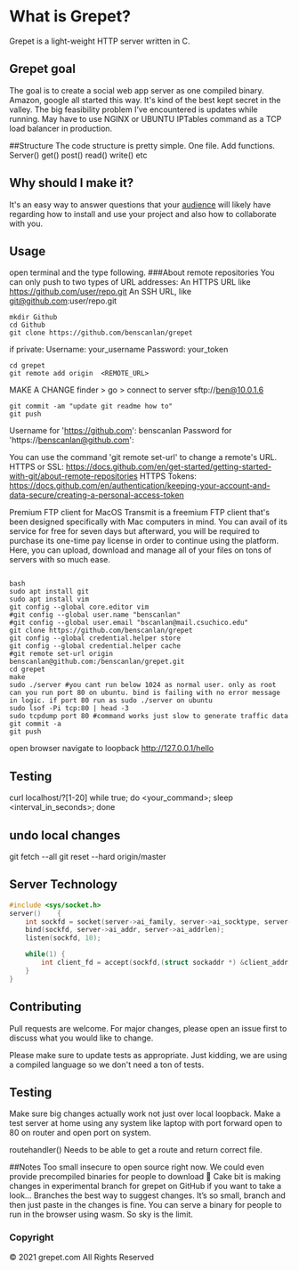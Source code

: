 # What is Grepet?

Grepet is a light-weight HTTP server written in C.

## Grepet goal
The goal is to create a social web app server as one compiled binary.
Amazon, google all started this way. It's kind of the best kept secret in the valley.
The big feasibility problem I’ve encountered is updates while running.
May have to use NGINX or UBUNTU IPTables command as a TCP load balancer in production.

##Structure
The code structure is pretty simple. One file. Add functions. Server() get() post() read() write() etc

## Why should I make it?

It's an easy way to answer questions that your [audience](https://en.wikipedia.org/wiki/Audience) will likely have regarding how to install and use your project and also how to collaborate with you.

## Usage
open terminal and the type following.
###About remote repositories
You can only push to two types of URL addresses:
An HTTPS URL like https://github.com/user/repo.git
An SSH URL, like git@github.com:user/repo.git

```
mkdir Github
cd Github
git clone https://github.com/benscanlan/grepet 
```
if private:
Username: your_username
Password: your_token
```
cd grepet
git remote add origin  <REMOTE_URL> 
```
MAKE A CHANGE
finder > go > connect to server
sftp://ben@10.0.1.6
```
git commit -am "update git readme how to"
git push
```
Username for 'https://github.com': benscanlan
Password for 'https://benscanlan@github.com': 

You can use the command 'git remote set-url' to change a remote's URL.
HTTPS or SSL: https://docs.github.com/en/get-started/getting-started-with-git/about-remote-repositories
HTTPS Tokens: https://docs.github.com/en/authentication/keeping-your-account-and-data-secure/creating-a-personal-access-token

Premium FTP client for MacOS
Transmit is a freemium FTP client that's been designed specifically with Mac computers in mind. You can avail of its service for free for seven days but afterward, you will be required to purchase its one-time pay license in order to continue using the platform. Here, you can upload, download and manage all of your files on tons of servers with so much ease.
```

bash
sudo apt install git
sudo apt install vim
git config --global core.editor vim
#git config --global user.name "benscanlan"
#git config --global user.email "bscanlan@mail.csuchico.edu"
git clone https://github.com/benscanlan/grepet
git config --global credential.helper store
git config --global credential.helper cache
#git remote set-url origin benscanlan@github.com:/benscanlan/grepet.git
cd grepet
make
sudo ./server #you cant run below 1024 as normal user. only as root can you run port 80 on ubuntu. bind is failing with no error message in logic. if port 80 run as sudo ./server on ubuntu
sudo lsof -Pi tcp:80 | head -3
sudo tcpdump port 80 #command works just slow to generate traffic data
git commit -a
git push
```
open browser navigate to loopback http://127.0.0.1/hello

## Testing
curl localhost/?[1-20]
while true; do <your_command>; sleep <interval_in_seconds>; done

## undo local changes
git fetch --all
git reset --hard origin/master

## Server Technology

```c
#include <sys/socket.h>
server()    {
    int sockfd = socket(server->ai_family, server->ai_socktype, server->ai_protocol);
    bind(sockfd, server->ai_addr, server->ai_addrlen);
    listen(sockfd, 10);

    while(1) {
        int client_fd = accept(sockfd,(struct sockaddr *) &client_addr, &addr_size);
    }
}
```

## Contributing
Pull requests are welcome. For major changes, please open an issue first to discuss what you would like to change.

Please make sure to update tests as appropriate. Just kidding, we are using a compiled language so we don't need a ton of tests.

## Testing
Make sure big changes actually work not just over local loopback. Make a test server at home using any system like laptop with port forward open to 80 on router and open port on system.

routehandler() Needs to be able to get a route and return correct file.

##Notes
Too small insecure to open source right now.
We could even provide precompiled binaries for people to download 🤯
Cake bit is making changes in experimental branch for grepet on GitHub if you want to take a look… Branches the best way to suggest changes. It’s so small, branch and then just paste in the changes is fine.
You can serve a binary for people to run in the browser using wasm. So sky is the limit.

### Copyright
© 2021 grepet.com All Rights Reserved
